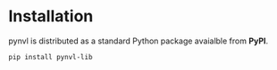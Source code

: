 # Installation

pynvl is distributed as a standard Python package avaialble from **PyPI**.



```bash
pip install pynvl-lib
```
